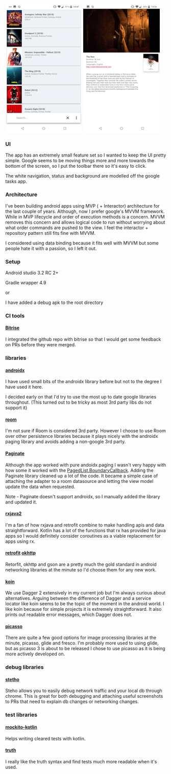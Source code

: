 
<img src="https://github.com/mshearer123/JetMovieDB/blob/master/images/list.png" width="240" height="400">       <img src="https://github.com/mshearer123/JetMovieDB/blob/master/images/details.png" width="240" height="400">


### UI

The app has an extremely small feature set so I wanted to keep the UI pretty simple.  Google seems to be moving things more and more towards the bottom of the screen, so I put the toolbar there so it's easy to click.  

The white navigation, status and background are modelled off the google tasks app.

### Architecture

I've been building android apps using MVP ( + Interactor) architecture for the last couple of years.  Although, now I prefer google's MVVM framework.  While in MVP lifecycle and order of execution methods is a concern.   MVVM removes this concern and allows logical code to run without worrying about what order commands are pushed to the view.   I feel the interactor + repository pattern still fits fine with MVVM.


I considered using data binding because it fits well with MVVM but some people hate it with a passion, so I left it out.


### Setup
Android studio 3.2 RC 2+

Gradle wrapper 4.9

or  

I have added a debug apk to the root directory

### CI tools 
#### [Bitrise](https://app.bitrise.io/apps/add) 

I integrated the github repo with bitrise so that I would get some feedback on PRs before they were merged.

### libraries 

#### [androidx](https://developer.android.com/topic/libraries/support-library/androidx-overview)

I have used small bits of the androidx library before but not to the degree I have used it here.   

I decided early on that I'd try to use the most up to date google libraries throughout.   (This turned out to be tricky as most 3rd party libs do not support it)


#### [room](https://developer.android.com/training/data-storage/room/)

I'm not sure if Room is considered 3rd party.  However I choose to use Room over other persistence libraries because it plays nicely with the androidx paging library and avoids adding a non-google 3rd party.


#### [Paginate](https://github.com/MarkoMilos/Paginate)

Although the app worked with pure andoidx.paging I wasn't very happy with how some it worked with the [PagedList.BoundaryCallback](https://developer.android.com/reference/android/arch/paging/PagedList.BoundaryCallback).   Adding the Paginate library cleaned up a lot of the code.   It became a simple case of attaching the adapter to a room datasource and letting the view model update the data when requested.

Note - Paginate doesn't support androidx, so I manually added the library and updated it.


#### [rxjava2](https://github.com/ReactiveX/RxJava)

I'm a fan of how rxjava and retrofit combine to make handling apis and data straightforward. 
Kotlin has a lot of the functions that rx has provided for java apps so I would definitely consider coroutines as a viable replacement for apps using rx.


#### [retrofit](https://square.github.io/retrofit/) [okhttp](http://square.github.io/okhttp/)

Retorfit, okhttp and gson are a pretty much the gold standard in android networking libraries at the minute so I'd choose them for any new work.


#### [koin](https://github.com/InsertKoinIO/koin)

We use Dagger 2 extensively in my current job but I'm always curious about alternatives. 
Arguing between the difference of Dagger and a service locator like koin seems to be the topic of the moment in the android world.  I like koin because for simple projects it is extremely straightforward.   It also prints out readable error messages, which Dagger does not.


#### [picasso](http://square.github.io/picasso/)

There are quite a few good options for image processing libraries at the minute, picasso, glide and fresco.
I'm probably more used to using glide, but as picasso 3 is about to be released I chose to use picasso as it is being more actively developed on.


### debug libraries 

#### [stetho](http://facebook.github.io/stetho/)

Steho allows you to easily debug network traffic and your local db through chrome.  This is great for both debugging and attaching useful screenshots to PRs that need to explain db changes or networking changes.


### test libraries 

#### [mockito-kotlin](https://github.com/nhaarman/mockito-kotlin)

Helps writing cleared tests with kotlin.


#### [truth](https://github.com/google/truth)

I really like the truth syntax and find tests much more readable when it's used.

